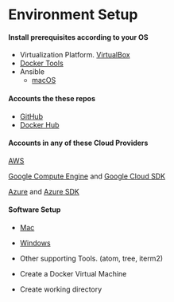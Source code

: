 # Environment Setup

#### Install prerequisites according to your OS

- Virtualization Platform. [VirtualBox](https://www.virtualbox.org/wiki/Downloads)
- [Docker Tools](https://www.docker.com/products/docker-toolbox)
- Ansible
  - [macOS](macOS_setup.md)


#### Accounts the these repos
- [GitHub](https://github.com/)
- [Docker Hub](https://hub.docker.com/)

#### Accounts in any of these Cloud Providers

[AWS](https://aws.amazon.com/free)

[Google Compute Engine](https://cloud.google.com/pricing/)
and
[Google Cloud SDK](https://cloud.google.com/sdk/)

[Azure](https://azure.microsoft.com/en-us/free)
and
[Azure SDK](https://azure.microsoft.com/en-us/downloads/)

#### Software Setup
- [Mac](macOS_setup.md)
- [Windows](windows_setup.md)

- Other supporting Tools. (atom, tree, iterm2)
- Create a Docker Virtual Machine
- Create working directory
